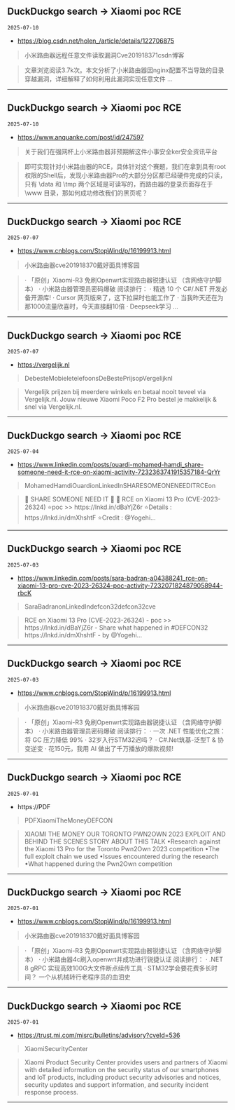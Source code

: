 ## DuckDuckgo search -> Xiaomi poc RCE
`2025-07-10`

* https://blog.csdn.net/holen_/article/details/122706875

<blockquote>
 小米路由器远程任意文件读取漏洞Cve201918371csdn博客
</blockquote>
<blockquote>
文章浏览阅读3.7k次。本文分析了小米路由器因nginx配置不当导致的目录穿越漏洞，详细解释了如何利用此漏洞实现任意文件 ...
</blockquote>

---

## DuckDuckgo search -> Xiaomi poc RCE
`2025-07-10`

* https://www.anquanke.com/post/id/247597

<blockquote>
 关于我们在强网杯上小米路由器非预期解这件小事安全ker安全资讯平台
</blockquote>
<blockquote>
即可实现针对小米路由器的RCE，具体针对这个赛题，我们在拿到具有root权限的Shell后，发现小米路由器Pro的大部分分区都已经硬件完成的只读，只有 \data 和 \tmp 两个区域是可读写的，而路由器的登录页面存在于 \www 目录，那如何成功修改我们的黑页呢？
</blockquote>

---

## DuckDuckgo search -> Xiaomi poc RCE
`2025-07-07`

* https://www.cnblogs.com/StopWind/p/16199913.html

<blockquote>
 小米路由器cve201918370戴好面具博客园
</blockquote>
<blockquote>
· 「原创」Xiaomi-R3 免刷Openwrt实现路由器锐捷认证 （含网络守护脚本） · 小米路由器管理员密码爆破 阅读排行： · 精选 10 个 C&#35;/.NET 开发必备开源库! · Cursor 网页版来了，这下拉屎时也能工作了 · 当我昨天还在为那1000流量欣喜时，今天直接翻10倍 · Deepseek学习 ...
</blockquote>

---

## DuckDuckgo search -> Xiaomi poc RCE
`2025-07-07`

* https://vergelijk.nl

<blockquote>
 DebesteMobieletelefoonsDeBestePrijsopVergelijknl
</blockquote>
<blockquote>
Vergelijk prijzen bij meerdere winkels en betaal nooit teveel via Vergelijk.nl. Jouw nieuwe Xiaomi Poco F2 Pro bestel je makkelijk &amp; snel via Vergelijk.nl.
</blockquote>

---

## DuckDuckgo search -> Xiaomi poc RCE
`2025-07-04`

* https://www.linkedin.com/posts/ouardi-mohamed-hamdi_share-someone-need-it-rce-on-xiaomi-activity-7232363741915357184-QrYr

<blockquote>
 MohamedHamdiOuardionLinkedInSHARESOMEONENEEDITRCEon
</blockquote>
<blockquote>
🚨 SHARE SOMEONE NEED IT 🚨 🚨 RCE on Xiaomi 13 Pro (CVE-2023-26324) ⭐poc &gt;&gt; https://lnkd.in/dBaYjZ6r ⭐Details : https://lnkd.in/dmXhshtF ⭐Credit : @Yogehi…
</blockquote>

---

## DuckDuckgo search -> Xiaomi poc RCE
`2025-07-03`

* https://www.linkedin.com/posts/sara-badran-a04388241_rce-on-xiaomi-13-pro-cve-2023-26324-poc-activity-7232071824879058944-rbcK

<blockquote>
 SaraBadranonLinkedIndefcon32defcon32cve
</blockquote>
<blockquote>
RCE on Xiaomi 13 Pro (CVE-2023-26324) - poc &gt;&gt; https://lnkd.in/dBaYjZ6r - Share what happened in &#35;DEFCON32 https://lnkd.in/dmXhshtF - by @Yogehi…
</blockquote>

---

## DuckDuckgo search -> Xiaomi poc RCE
`2025-07-03`

* https://www.cnblogs.com/StopWind/p/16199913.html

<blockquote>
 小米路由器cve201918370戴好面具博客园
</blockquote>
<blockquote>
· 「原创」Xiaomi-R3 免刷Openwrt实现路由器锐捷认证 （含网络守护脚本） · 小米路由器管理员密码爆破 阅读排行： · 一次 .NET 性能优化之旅：将 GC 压力降低 99% · 32岁入行STM32迟吗？ · C&#35;.Net筑基-泛型T &amp; 协变逆变 · 花150元，我用 AI 做出了千万播放的爆款视频!
</blockquote>

---

## DuckDuckgo search -> Xiaomi poc RCE
`2025-07-01`

* https://PDF

<blockquote>
 PDFXiaomiTheMoneyDEFCON
</blockquote>
<blockquote>
XIAOMI THE MONEY OUR TORONTO PWN2OWN 2023 EXPLOIT AND BEHIND THE SCENES STORY ABOUT THIS TALK •Research against the Xiaomi 13 Pro for the Toronto Pwn2Own 2023 competition •The full exploit chain we used •Issues encountered during the research •What happened during the Pwn2Own competition
</blockquote>

---

## DuckDuckgo search -> Xiaomi poc RCE
`2025-07-01`

* https://www.cnblogs.com/StopWind/p/16199913.html

<blockquote>
 小米路由器cve201918370戴好面具博客园
</blockquote>
<blockquote>
· 「原创」Xiaomi-R3 免刷Openwrt实现路由器锐捷认证 （含网络守护脚本） · 小米路由器4c刷入openwrt并成功进行锐捷认证 阅读排行： · .NET 8 gRPC 实现高效100G大文件断点续传工具 · STM32学会要花费多长时间？ 一个从机械转行老程序员的血泪史
</blockquote>

---

## DuckDuckgo search -> Xiaomi poc RCE
`2025-07-01`

* https://trust.mi.com/misrc/bulletins/advisory?cveId=536

<blockquote>
 XiaomiSecurityCenter
</blockquote>
<blockquote>
Xiaomi Product Security Center provides users and partners of Xiaomi with detailed information on the security status of our smartphones and IoT products, including product security advisories and notices, security updates and support information, and security incident response process.
</blockquote>

---

